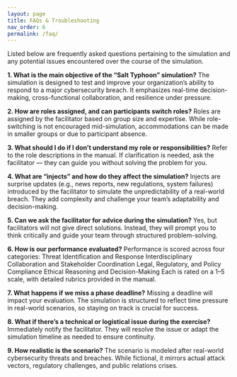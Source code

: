 ```yaml
---
layout: page
title: FAQs & Troubleshooting
nav_order: 6
permalink: /faq/
---
```


Listed below are frequently asked questions pertaining to the simulation and any potential issues encountered over the course of the simulation.


**1. What is the main objective of the “Salt Typhoon” simulation?**
The simulation is designed to test and improve your organization’s ability to respond to a major cybersecurity breach. It emphasizes real-time decision-making, cross-functional collaboration, and resilience under pressure.

**2. How are roles assigned, and can participants switch roles?**
Roles are assigned by the facilitator based on group size and expertise. While role-switching is not encouraged mid-simulation, accommodations can be made in smaller groups or due to participant absence.

**3. What should I do if I don’t understand my role or responsibilities?**
Refer to the role descriptions in the manual. If clarification is needed, ask the facilitator — they can guide you without solving the problem for you.

**4. What are “injects” and how do they affect the simulation?**
Injects are surprise updates (e.g., news reports, new regulations, system failures) introduced by the facilitator to simulate the unpredictability of a real-world breach. They add complexity and challenge your team’s adaptability and decision-making.

**5. Can we ask the facilitator for advice during the simulation?**
Yes, but facilitators will not give direct solutions. Instead, they will prompt you to think critically and guide your team through structured problem-solving.

**6. How is our performance evaluated?**
Performance is scored across four categories:
Threat Identification and Response
Interdisciplinary Collaboration and Stakeholder Coordination
Legal, Regulatory, and Policy Compliance
Ethical Reasoning and Decision-Making
Each is rated on a 1–5 scale, with detailed rubrics provided in the manual.

**7. What happens if we miss a phase deadline?**
Missing a deadline will impact your evaluation. The simulation is structured to reflect time pressure in real-world scenarios, so staying on track is crucial for success.

**8. What if there’s a technical or logistical issue during the exercise?**
Immediately notify the facilitator. They will resolve the issue or adapt the simulation timeline as needed to ensure continuity.

**9. How realistic is the scenario?**
The scenario is modeled after real-world cybersecurity threats and breaches. While fictional, it mirrors actual attack vectors, regulatory challenges, and public relations crises.


